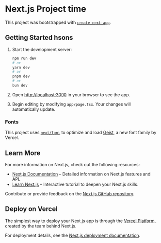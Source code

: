 
# Next.js Project time

This project was bootstrapped with [`create-next-app`](https://nextjs.org/docs/app/api-reference/cli/create-next-app).

## Getting Started hsons

1. Start the development server:

   ```bash
   npm run dev
   # or
   yarn dev
   # or
   pnpm dev
   # or
   bun dev
   ```

2. Open [http://localhost:3000](http://localhost:3000) in your browser to see the app.

3. Begin editing by modifying `app/page.tsx`. Your changes will automatically update.

### Fonts

This project uses [`next/font`](https://nextjs.org/docs/app/building-your-application/optimizing/fonts) to optimize and load [Geist](https://vercel.com/font), a new font family by Vercel.

## Learn More

For more information on Next.js, check out the following resources:

- [Next.js Documentation](https://nextjs.org/docs) – Detailed information on Next.js features and API.
- [Learn Next.js](https://nextjs.org/learn) – Interactive tutorial to deepen your Next.js skills.

Contribute or provide feedback on the [Next.js GitHub repository](https://github.com/vercel/next.js).

## Deploy on Vercel

The simplest way to deploy your Next.js app is through the [Vercel Platform](https://vercel.com/new?utm_medium=default-template&filter=next.js&utm_source=create-next-app&utm_campaign=create-next-app-readme), created by the team behind Next.js.

For deployment details, see the [Next.js deployment documentation](https://nextjs.org/docs/app/building-your-application/deploying).
